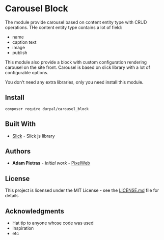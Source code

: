 # Carousel Block

The module provide carousel based on content entity type with CRUD operations. THe content entity type contains a lot of field:
- name
- caption text
- image
- publish

This module also provide a block with custom configuration rendering carousel on the site front.
Carousel is based on slick library with a lot of configurable options.

You don't need any extra libraries, only you need install this module.

## Install
```
composer require durpal/carousel_block
```


## Built With

* [Slick](https://kenwheeler.github.io/slick/) - Slick js library 

## Authors

* **Adam Pietras** - *Initial work* - [PixelWeb](https://pixel-web.pl)

## License

This project is licensed under the MIT License - see the [LICENSE.md](LICENSE.md) file for details

## Acknowledgments

* Hat tip to anyone whose code was used
* Inspiration
* etc
